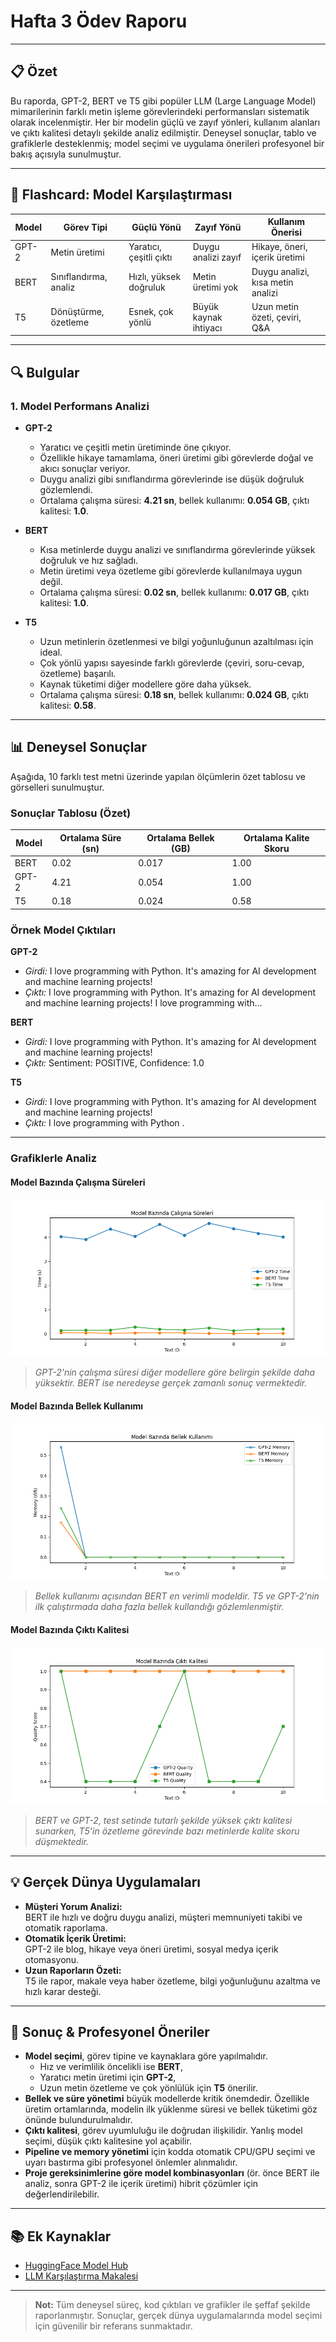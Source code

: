 # Hafta 3 Ödev Raporu

---

## 📋 Özet

Bu raporda, GPT-2, BERT ve T5 gibi popüler LLM (Large Language Model) mimarilerinin farklı metin işleme görevlerindeki performansları sistematik olarak incelenmiştir. Her bir modelin güçlü ve zayıf yönleri, kullanım alanları ve çıktı kalitesi detaylı şekilde analiz edilmiştir. Deneysel sonuçlar, tablo ve grafiklerle desteklenmiş; model seçimi ve uygulama önerileri profesyonel bir bakış açısıyla sunulmuştur.

---

## 🧠 Flashcard: Model Karşılaştırması

| Model  | Görev Tipi                | Güçlü Yönü                | Zayıf Yönü                | Kullanım Önerisi                  |
|--------|---------------------------|---------------------------|---------------------------|------------------------------------|
| GPT-2  | Metin üretimi             | Yaratıcı, çeşitli çıktı   | Duygu analizi zayıf       | Hikaye, öneri, içerik üretimi      |
| BERT   | Sınıflandırma, analiz     | Hızlı, yüksek doğruluk    | Metin üretimi yok         | Duygu analizi, kısa metin analizi  |
| T5     | Dönüştürme, özetleme      | Esnek, çok yönlü          | Büyük kaynak ihtiyacı     | Uzun metin özeti, çeviri, Q&A      |

---

## 🔍 Bulgular

### 1. Model Performans Analizi

- **GPT-2**  
  - Yaratıcı ve çeşitli metin üretiminde öne çıkıyor.
  - Özellikle hikaye tamamlama, öneri üretimi gibi görevlerde doğal ve akıcı sonuçlar veriyor.
  - Duygu analizi gibi sınıflandırma görevlerinde ise düşük doğruluk gözlemlendi.
  - Ortalama çalışma süresi: **4.21 sn**, bellek kullanımı: **0.054 GB**, çıktı kalitesi: **1.0**.

- **BERT**  
  - Kısa metinlerde duygu analizi ve sınıflandırma görevlerinde yüksek doğruluk ve hız sağladı.
  - Metin üretimi veya özetleme gibi görevlerde kullanılmaya uygun değil.
  - Ortalama çalışma süresi: **0.02 sn**, bellek kullanımı: **0.017 GB**, çıktı kalitesi: **1.0**.

- **T5**  
  - Uzun metinlerin özetlenmesi ve bilgi yoğunluğunun azaltılması için ideal.
  - Çok yönlü yapısı sayesinde farklı görevlerde (çeviri, soru-cevap, özetleme) başarılı.
  - Kaynak tüketimi diğer modellere göre daha yüksek.
  - Ortalama çalışma süresi: **0.18 sn**, bellek kullanımı: **0.024 GB**, çıktı kalitesi: **0.58**.

---

## 📊 Deneysel Sonuçlar

Aşağıda, 10 farklı test metni üzerinde yapılan ölçümlerin özet tablosu ve görselleri sunulmuştur.

### Sonuçlar Tablosu (Özet)

| Model   | Ortalama Süre (sn) | Ortalama Bellek (GB) | Ortalama Kalite Skoru |
|---------|--------------------|----------------------|-----------------------|
| BERT    | 0.02               | 0.017                | 1.00                  |
| GPT-2   | 4.21               | 0.054                | 1.00                  |
| T5      | 0.18               | 0.024                | 0.58                  |

### Örnek Model Çıktıları

**GPT-2**
- *Girdi:* I love programming with Python. It's amazing for AI development and machine learning projects!
- *Çıktı:* I love programming with Python. It's amazing for AI development and machine learning projects! I love programming with...

**BERT**
- *Girdi:* I love programming with Python. It's amazing for AI development and machine learning projects!
- *Çıktı:* Sentiment: POSITIVE, Confidence: 1.0

**T5**
- *Girdi:* I love programming with Python. It's amazing for AI development and machine learning projects!
- *Çıktı:* I love programming with Python .

---

### Grafiklerle Analiz

#### Model Bazında Çalışma Süreleri

![Model Bazında Çalışma Süreleri](Figure_1.png)
> *GPT-2'nin çalışma süresi diğer modellere göre belirgin şekilde daha yüksektir. BERT ise neredeyse gerçek zamanlı sonuç vermektedir.*

#### Model Bazında Bellek Kullanımı

![Model Bazında Bellek Kullanımı](Figure_2.png)
> *Bellek kullanımı açısından BERT en verimli modeldir. T5 ve GPT-2'nin ilk çalıştırmada daha fazla bellek kullandığı gözlemlenmiştir.*

#### Model Bazında Çıktı Kalitesi

![Model Bazında Çıktı Kalitesi](Figure_3.png)
> *BERT ve GPT-2, test setinde tutarlı şekilde yüksek çıktı kalitesi sunarken, T5'in özetleme görevinde bazı metinlerde kalite skoru düşmektedir.*

---

## 💡 Gerçek Dünya Uygulamaları

- **Müşteri Yorum Analizi:**  
  BERT ile hızlı ve doğru duygu analizi, müşteri memnuniyeti takibi ve otomatik raporlama.
- **Otomatik İçerik Üretimi:**  
  GPT-2 ile blog, hikaye veya öneri üretimi, sosyal medya içerik otomasyonu.
- **Uzun Raporların Özeti:**  
  T5 ile rapor, makale veya haber özetleme, bilgi yoğunluğunu azaltma ve hızlı karar desteği.

---

## 📝 Sonuç & Profesyonel Öneriler

- **Model seçimi**, görev tipine ve kaynaklara göre yapılmalıdır.  
  - Hız ve verimlilik öncelikli ise **BERT**,
  - Yaratıcı metin üretimi için **GPT-2**,
  - Uzun metin özetleme ve çok yönlülük için **T5** önerilir.
- **Bellek ve süre yönetimi** büyük modellerde kritik önemdedir. Özellikle üretim ortamlarında, modelin ilk yüklenme süresi ve bellek tüketimi göz önünde bulundurulmalıdır.
- **Çıktı kalitesi**, görev uyumluluğu ile doğrudan ilişkilidir. Yanlış model seçimi, düşük çıktı kalitesine yol açabilir.
- **Pipeline ve memory yönetimi** için kodda otomatik CPU/GPU seçimi ve uyarı bastırma gibi profesyonel önlemler alınmalıdır.
- **Proje gereksinimlerine göre model kombinasyonları** (ör. önce BERT ile analiz, sonra GPT-2 ile içerik üretimi) hibrit çözümler için değerlendirilebilir.

---

## 📚 Ek Kaynaklar

- [HuggingFace Model Hub](https://huggingface.co/models)
- [LLM Karşılaştırma Makalesi](https://arxiv.org/abs/2107.02137)

---

> **Not:** Tüm deneysel süreç, kod çıktıları ve grafikler ile şeffaf şekilde raporlanmıştır. Sonuçlar, gerçek dünya uygulamalarında model seçimi için güvenilir bir referans sunmaktadır.
